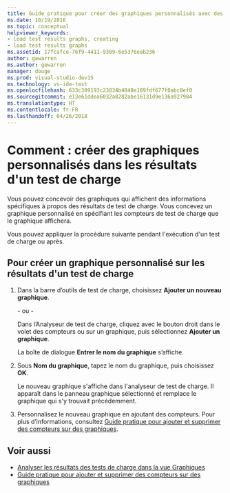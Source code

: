 ```yaml
---
title: Guide pratique pour créer des graphiques personnalisés avec des résultats des tests de charge dans Visual Studio
ms.date: 10/19/2016
ms.topic: conceptual
helpviewer_keywords:
- load test results graphs, creating
- load test results graphs
ms.assetid: 17fcafce-76f9-4411-9389-6e5376eab236
author: gewarren
ms.author: gewarren
manager: douge
ms.prod: visual-studio-dev15
ms.technology: vs-ide-test
ms.openlocfilehash: 633c309193c23834b4848e189fdf677f0abc8ef0
ms.sourcegitcommit: e13e61ddea6032a8282abe16131d9e136a927984
ms.translationtype: HT
ms.contentlocale: fr-FR
ms.lasthandoff: 04/26/2018
---
```

# <a name="how-to-create-custom-graphs-in-load-test-results"></a>Comment : créer des graphiques personnalisés dans les résultats d'un test de charge

Vous pouvez concevoir des graphiques qui affichent des informations spécifiques à propos des résultats de test de charge. Vous concevez un graphique personnalisé en spécifiant les compteurs de test de charge que le graphique affichera.

 Vous pouvez appliquer la procédure suivante pendant l'exécution d'un test de charge ou après.

## <a name="to-create-a-custom-load-test-results-graph"></a>Pour créer un graphique personnalisé sur les résultats d'un test de charge

1.  Dans la barre d’outils de test de charge, choisissez **Ajouter un nouveau graphique**.

     \- ou -

     Dans l’Analyseur de test de charge, cliquez avec le bouton droit dans le volet des compteurs ou sur un graphique, puis sélectionnez **Ajouter un graphique**.

     La boîte de dialogue **Entrer le nom du graphique** s’affiche.

2.  Sous **Nom du graphique**, tapez le nom du graphique, puis choisissez **OK**.

     Le nouveau graphique s'affiche dans l'analyseur de test de charge. Il apparaît dans le panneau graphique sélectionné et remplace le graphique qui s'y trouvait précédemment.

3.  Personnalisez le nouveau graphique en ajoutant des compteurs. Pour plus d’informations, consultez [Guide pratique pour ajouter et supprimer des compteurs sur des graphiques](../test/how-to-add-and-delete-counters-on-graphs-in-load-test-results.md).

## <a name="see-also"></a>Voir aussi

- [Analyser les résultats des tests de charge dans la vue Graphiques](../test/analyze-load-test-results-in-the-graphs-view.md)
- [Guide pratique pour ajouter et supprimer des compteurs sur des graphiques](../test/how-to-add-and-delete-counters-on-graphs-in-load-test-results.md)